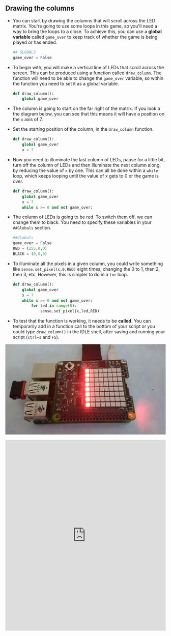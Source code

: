 ## Drawing the columns

- You can start by drawing the columns that will scroll across the LED matrix. You're going to use some loops in this game, so you'll need a way to bring the loops to a close. To achieve this, you can use a **global variable** called `game_over` to keep track of whether the game is being played or has ended.

    ```python
	## GLOBALS
	game_over = False
	```

- To begin with, you will make a vertical line of LEDs that scroll across the screen. This can be produced using a function called `draw_column`. The function will need to be able to change the `game_over` variable, so within the function you need to set it as a global variable.

	```python
	def draw_column():
		global game_over
	```

- The column is going to start on the far right of the matrix. If you look a the diagram below, you can see that this means it will have a position on the `x` axis of 7.

- Set the starting position of the column, in the `draw_column` function.

	```python
	def draw_column():
		global game_over
		x = 7
	```

- Now you need to illuminate the last column of LEDs, pause for a little bit, turn off the column of LEDs and then illuminate the next column along, by reducing the value of `x` by one. This can all be done within a `while` loop, which keeps looping until the value of x gets to 0 or the game is over.

	```python
	def draw_column():
		global game_over
		x = 7
		while x >= 0 and not game_over:
	```

- The column of LEDs is going to be red. To switch them off, we can change them to black. You need to specify these variables in your `##Globals` section.

	```python
	##Globals
	game_over = False
	RED = (255,0,0)
	BLACK = (0,0,0)
	```

- To illuminate all the pixels in a given column, you could write something like `sense.set_pixel(x,0,RED)` eight times, changing the 0 to 1, then 2, then 3, etc. However, this is simpler to do in a `for` loop.

	```python
	def draw_column():
		global game_over
		x = 7
		while x >= 0 and not game_over:
			for led in range(8):
				sense.set_pixel(x,led,RED)
	```

- To test that the function is working, it needs to be **called**. You can temporarily add in a function call to the bottom of your script or you could type `draw_column()` in the IDLE shell, after saving and running your script (`ctrl+s` and `F5`).

![column](images/column.jpg)

<iframe src="https://trinket.io/embed/python/dfd655bfbb" width="100%" height="600" frameborder="0" marginwidth="0" marginheight="0" allowfullscreen></iframe>

